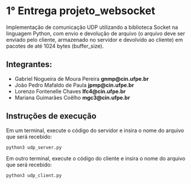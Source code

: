 <h1>1° Entrega projeto_websocket </h1>
<p>Implementação de comunicação UDP utilizando a biblioteca Socket na linguagem Python, com envio e devolução de arquivo (o arquivo deve ser enviado pelo cliente, armazenado no servidor e devolvido ao cliente) em pacotes de até 1024 bytes (buffer_size).</p>
<h2>Integrantes:</h2> 
<ul>
  <li>Gabriel Nogueira de Moura Pereira <strong>gnmp@cin.ufpe.br</strong></li>
  <li>João Pedro Mafaldo de Paula <strong>jpmp@cin.ufpe.br</strong> </li>
  <li>Lorenzo Fontenelle Chaves <strong>lfc4@cin.ufpe.br</strong> </li>
  <li>Mariana Guimarães Coêlho <strong>mgc3@cin.ufpe.br </strong> </li>
</ul> 
<h2> Instruções de execução </h2>
Em um terminal, execute o código do servidor e insira o nome do arquivo que será recebido:

```
python3 udp_server.py
```

Em outro terminal, execute o código do cliente e insira o nome do arquivo que será recebido:

```
python3 udp_client.py
```
